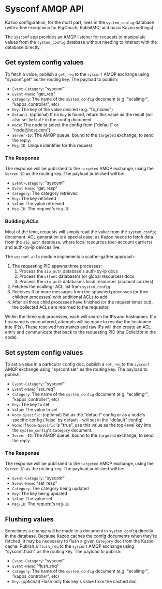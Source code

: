 # Sysconf AMQP API

Kazoo configuration, for the most part, lives in the `system_config` database (with a few exceptions for BigCouch, RabbitMQ, and basic Kazoo settings).

The `sysconf` app provides an AMQP listener for requests to manipulate values from the `system_config` database without needing to interact with the database directly.

## Get system config values

To fetch a value, publish a `get_req` to the `sysconf` AMQP exchange using "sysconf.get" as the routing key. The payload to publish:

* `Event-Category`: "sysconf"
* `Event-Name`: "get_req"
* `Category`: The name of the `system_config` document (e.g. "ecallmgr", "kapps_controller", etc)
* `Key`: The key of the value desired (e.g. "fs_nodes")
* `Default`: (optional) If no `Key` is found, return this value as the result (will also set `Default` in the config document
* `Node`: The node to select the config from ("default" or "node@host.com")
* `Server-ID`: The AMQP queue, bound to the `targeted` exchange, to send the reply.
* `Msg-ID`: Unique identifier for this request

### The Response

The response will be published to the `targeted` AMQP exchange, using the `Server-ID` as the routing key. The payload published will be:

* `Event-Category`: "sysconf"
* `Event-Name`: "get_resp"
* `Category`: The category retrieved
* `Key`: The key retrieved
* `Value`: The value retrieved
* `Msg-ID`: The request's `Msg-ID`

### Building ACLs

Most of the time, requests will simply read the value from the `system_config` document. ACL generation is a special case, as Kazoo needs to fetch data from the `sip_auth` database, where local resources (per-account carriers) and auth-by-ip devices live.

The `sysconf_acls` module implements a scatter-gather approach:

1. The requesting PID spawns three processes:
    1. Process the `sip_auth` database's auth-by-ip docs
    2. Process the `offnet` database's (or global resources) docs
    3. Process the `sip_auth` database's local resources (account carriers)
2. Fetches the ecallmgr ACL list from `system_config`
3. Receives 0 or more messages from the spawned processes (or their children processes) with additional ACLs to add
4. After all three child processes have finished (or the request times out), the collected ACLs are returned to the requestor.

Within the three sub processes, each will search for IPs and hostnames. If a hostname is encountered, attempts will be made to resolve the hostname into IP(s). These resolved hostnames and raw IPs will then create an ACL entry and communicate that back to the requesting PID (the Collector in the code).

## Set system config values

To set a value in a particular config doc, publish a `set_req` to the `sysconf` AMQP exchange using "sysconf.set" as the routing key. The payload to publish:

* `Event-Category`: "sysconf"
* `Event-Name`: "set_req"
* `Category`: The name of the `system_config` document (e.g. "ecallmgr", "kapps_controller", etc)
* `Key`: The key to set
* `Value`: The value to set
* `Node-Specific`: (optional) Set as the "default" config or as a node's specific config ('false' by default - will set in the "default" config)
* `Node`: If `Node-Specific` is "true", use this value as the top-level key into the `system_config`'s `Category` document.
* `Server-ID`: The AMQP queue, bound to the `targeted` exchange, to send the reply.

### The Response

The response will be published to the `targeted` AMQP exchange, using the `Server-ID` as the routing key. The payload published will be:

* `Event-Category`: "sysconf"
* `Event-Name`: "set_resp"
* `Category`: The category being updated
* `Key`: The key being updated
* `Value`: The value set
* `Msg-ID`: The request's `Msg-ID`

## Flushing values

Sometimes a change will be made to a document in `system_config` directly in the database. Because Kazoo caches the config documents when they're fetched, it may be necessary to flush a given `Category` doc from the Kazoo cache. Publish a `flush_req` to the `sysconf` AMQP exchange using "sysconf.flush" as the routing key. The payload to publish:

* `Event-Category`: "sysconf"
* `Event-Name`: "flush_req"
* `Category`: The name of the `system_config` document (e.g. "ecallmgr", "kapps_controller", etc)
* `Key`: (optional) Flush only this key's value from the cached doc

